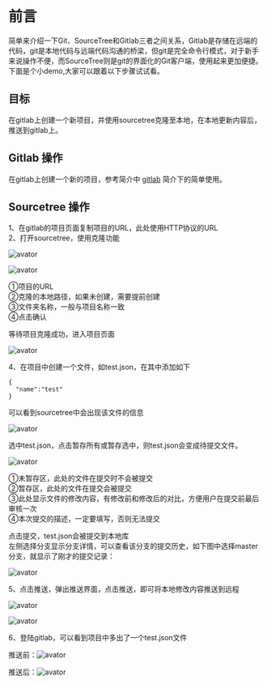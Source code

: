 
# 前言
简单来介绍一下Git、SourceTree和Gitlab三者之间关系，Gitlab是存储在远端的代码，git是本地代码与远端代码沟通的桥梁，但git是完全命令行模式，对于新手来说操作不便，而SourceTree则是git的界面化的Git客户端，使用起来更加便捷。  
下面是个小demo,大家可以跟着以下步骤试试看。
## 目标

在gitlab上创建一个新项目，并使用sourcetree克隆至本地，在本地更新内容后，推送到gitlab上。

## Gitlab 操作

在gitlab上创建一个新的项目，参考简介中 [gitlab](./git.md) 简介下的简单使用。

## Sourcetree 操作

1、在gitlab的项目页面复制项目的URL，此处使用HTTP协议的URL  
2、打开sourcetree，使用克隆功能  

![avator](./img/source-operate-1.jpg)  

![avator](./img/source-operate-2.jpg)  

➀项目的URL  
➁克隆的本地路径，如果未创建，需要提前创建  
➂文件夹名称，一般与项目名称一致  
➃点击确认  

等待项目克隆成功，进入项目页面  

![avator](./img/sourcetree-operate-3.jpg)  

4、在项目中创建一个文件，如test.json，在其中添加如下  

```
{
  "name":"test"
}
```

可以看到sourcetree中会出现该文件的信息  

![avator](./img/sourcetree-operate-4.jpg)  

选中test.json，点击暂存所有或暂存选中，则test.json会变成待提交文件。  

![avator](./img/sourcetree-operate-5.jpg)  

➀未暂存区，此处的文件在提交时不会被提交  
➁暂存区，此处的文件在提交会被提交  
➂此处显示文件的修改内容，有修改前和修改后的对比，方便用户在提交前最后审核一次  
➃本次提交的描述，一定要填写，否则无法提交  

点击提交，test.json会被提交到本地库  
左侧选择分支显示分支详情，可以查看该分支的提交历史，如下图中选择master分支，就显示了刚才的提交记录：  

![avator](./img/sourcetree-operate-6.jpg)  

5、点击推送，弹出推送界面，点击推送，即可将本地修改内容推送到远程  

![avator](./img/sourcetree-operate-7.jpg)  

![avator](./img/sourcetree-operate-8.jpg)  

6、登陆gitlab，可以看到项目中多出了一个test.json文件  

推送前：![avator](./img/sourcetree-operate-9.jpg)  

推送后：![avator](./img/sourcetree-operate-10.jpg)  




